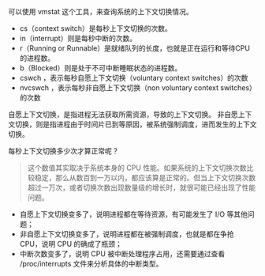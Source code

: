 可以使用 vmstat 这个工具，来查询系统的上下文切换情况。
- cs（context switch）是每秒上下文切换的次数。
- in（interrupt）则是每秒中断的次数。
- r（Running or Runnable）是就绪队列的长度，也就是正在运行和等待CPU的进程数。
- b（Blocked）则是处于不可中断睡眠状态的进程数。
- cswch ，表示每秒自愿上下文切换（voluntary context switches）的次数
- nvcswch ，表示每秒非自愿上下文切换（non voluntary context switches）的次数

自愿上下文切换，是指进程无法获取所需资源，导致的上下文切换。
非自愿上下文切换，则是指进程由于时间片已到等原因，被系统强制调度，进而发生的上下文切换。

每秒上下文切换多少次才算正常呢？
> 这个数值其实取决于系统本身的 CPU 性能。如果系统的上下文切换次数比较稳定，那么从数百到一万以内，都应该算是正常的。但当上下文切换次数超过一万次，或者切换次数出现数量级的增长时，就很可能已经出现了性能问题。

- 自愿上下文切换变多了，说明进程都在等待资源，有可能发生了 I/O 等其他问题；
- 非自愿上下文切换变多了，说明进程都在被强制调度，也就是都在争抢 CPU，说明 CPU 的确成了瓶颈；
- 中断次数变多了，说明 CPU 被中断处理程序占用，还需要通过查看 /proc/interrupts 文件来分析具体的中断类型。
